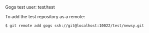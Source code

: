 Gogs test user: test/test

To add the test repository as a remote:

    $ git remote add gogs ssh://git@localhost:10022/test/newsy.git